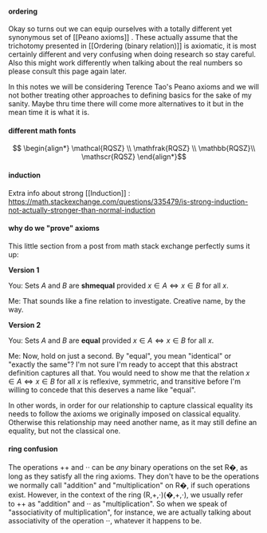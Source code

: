#### ordering
Okay so turns out we can equip ourselves with a totally different yet synonymous set of [[Peano axioms]] . These actually assume that the trichotomy presented in [[Ordering (binary relation)]] is axiomatic, it is most certainly different and very confusing when doing research so stay careful. Also this might work differently when talking about the real numbers so please consult this page again later.

In this notes we will be considering Terence Tao's Peano axioms and we will not bother treating other approaches to defining basics for the sake of my sanity. Maybe thru time there will come more alternatives to it but in the mean time it is what it is.

#### different math fonts


$$
\begin{align*}
\mathcal{RQSZ} \\
\mathfrak{RQSZ} \\
\mathbb{RQSZ}\\
\mathscr{RQSZ}
\end{align*}$$



#### induction

Extra info about strong [[Induction]] : https://math.stackexchange.com/questions/335479/is-strong-induction-not-actually-stronger-than-normal-induction



#### why do we "prove" axioms

This little section from a post from math stack exchange perfectly sums it up:

**Version 1**

You: Sets $A$ and $B$ are **shmequal** provided $x∈A⇔x∈B$ for all $x$.

Me: That sounds like a fine relation to investigate. Creative name, by the way.

**Version 2**

You: Sets $A$ and $B$ are **equal** provided $x∈A⇔x∈B$ for all $x$.

Me: Now, hold on just a second. By "equal", you mean "identical" or "exactly the same"? I'm not sure I'm ready to accept that this abstract definition captures all that. You would need to show me that the relation $x∈A⇔x∈B$ for all $x$ is reflexive, symmetric, and transitive before I'm willing to concede that this deserves a name like "equal".

In other words, in order for our relationship to capture classical equality its needs to follow the axioms we originally imposed on classical equality. Otherwise this relationship may need another name, as it may still define an equality, but not the classical one.

#### ring confusion

The operations ++ and ⋅⋅ can be _any_ binary operations on the set R�, as long as they satisfy all the ring axioms. They don't have to be the operations we normally call "addition" and "multiplication" on R�, if such operations exist. However, in the context of the ring (R,+,⋅)(�,+,⋅), we usually refer to ++ as "addition" and ⋅⋅ as "multiplication". So when we speak of "associativity of multiplication", for instance, we are actually talking about associativity of the operation ⋅⋅, whatever it happens to be.